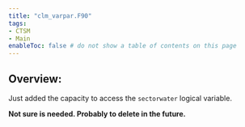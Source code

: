 ```yaml
---
title: "clm_varpar.F90"
tags:
- CTSM
- Main
enableToc: false # do not show a table of contents on this page
---
```


## Overview:
Just added the capacity to access the `sectorwater` logical variable.

**Not sure is needed. Probably to delete in the future.**